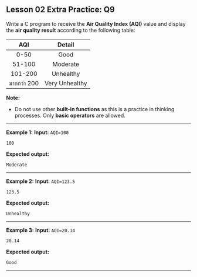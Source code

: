## Lesson 02 Extra Practice: Q9
Write a C program to receive the **Air Quality Index (AQI)** value and display the **air quality result** according to the following table:

| AQI | Detail |
|:---------:|:----:|
|    0-50   |  Good |
|  51-100   |  Moderate |
|  101-200  |  Unhealthy |
| มากกว่า 200 |  Very Unhealthy |

**Note:**
- Do not use other **built-in functions** as this is a practice in thinking processes. Only **basic operators** are allowed.

<hr>

**Example 1:**
**Input:** `AQI=100`  
```
100
```
**Expected output:**
```
Moderate
```
<hr>

**Example 2:**
**Input:** `AQI=123.5`  
```
123.5
```
**Expected output:**
```
Unhealthy
```
<hr>

**Example 3:**
**Input:** `AQI=20.14`  
```
20.14
```
**Expected output:**
```
Good
```
<hr>
